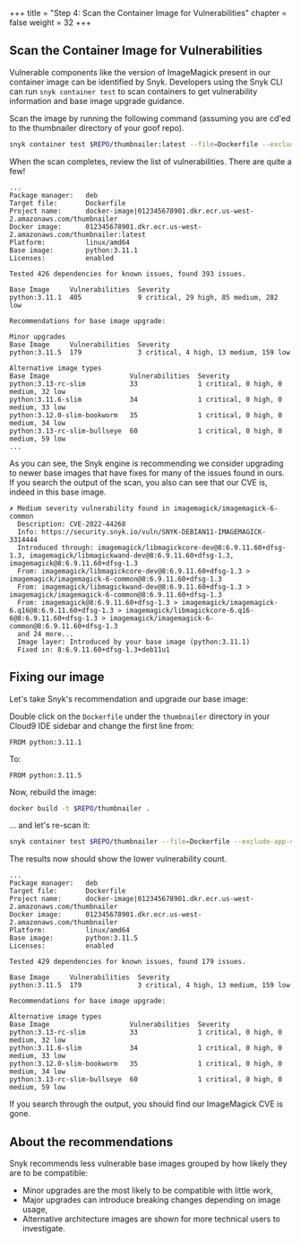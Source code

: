 +++
title = "Step 4: Scan the Container Image for Vulnerabilities"
chapter = false
weight = 32
+++

## Scan the Container Image for Vulnerabilities

Vulnerable components like the version of ImageMagick present in our container image can be identified by Snyk. Developers using the Snyk CLI can run `snyk container test` to scan containers to get vulnerability information and base image upgrade guidance. 

Scan the image by running the following command (assuming you are cd'ed to the thumbnailer directory of your goof repo). 

```sh
snyk container test $REPO/thumbnailer:latest --file=Dockerfile --exclude-app-vulns
```

When the scan completes, review the list of vulnerabilities. There are quite a few!

```text
...
Package manager:   deb
Target file:       Dockerfile
Project name:      docker-image|012345678901.dkr.ecr.us-west-2.amazonaws.com/thumbnailer
Docker image:      012345678901.dkr.ecr.us-west-2.amazonaws.com/thumbnailer:latest
Platform:          linux/amd64
Base image:        python:3.11.1
Licenses:          enabled

Tested 426 dependencies for known issues, found 393 issues.

Base Image     Vulnerabilities  Severity
python:3.11.1  405              9 critical, 29 high, 85 medium, 282 low

Recommendations for base image upgrade:

Minor upgrades
Base Image     Vulnerabilities  Severity
python:3.11.5  179              3 critical, 4 high, 13 medium, 159 low

Alternative image types
Base Image                    Vulnerabilities  Severity
python:3.13-rc-slim           33               1 critical, 0 high, 0 medium, 32 low
python:3.11.6-slim            34               1 critical, 0 high, 0 medium, 33 low
python:3.12.0-slim-bookworm   35               1 critical, 0 high, 0 medium, 34 low
python:3.13-rc-slim-bullseye  60               1 critical, 0 high, 0 medium, 59 low
...
```
As you can see, the Snyk engine is recommending we consider upgrading to newer base images that have fixes for many of the issues found in ours.  If you search the output of the scan, you also can see that our CVE is, indeed in this base image.

```text
✗ Medium severity vulnerability found in imagemagick/imagemagick-6-common
  Description: CVE-2022-44268
  Info: https://security.snyk.io/vuln/SNYK-DEBIAN11-IMAGEMAGICK-3314444
  Introduced through: imagemagick/libmagickcore-dev@8:6.9.11.60+dfsg-1.3, imagemagick/libmagickwand-dev@8:6.9.11.60+dfsg-1.3, imagemagick@8:6.9.11.60+dfsg-1.3
  From: imagemagick/libmagickcore-dev@8:6.9.11.60+dfsg-1.3 > imagemagick/imagemagick-6-common@8:6.9.11.60+dfsg-1.3
  From: imagemagick/libmagickwand-dev@8:6.9.11.60+dfsg-1.3 > imagemagick/imagemagick-6-common@8:6.9.11.60+dfsg-1.3
  From: imagemagick@8:6.9.11.60+dfsg-1.3 > imagemagick/imagemagick-6.q16@8:6.9.11.60+dfsg-1.3 > imagemagick/libmagickcore-6.q16-6@8:6.9.11.60+dfsg-1.3 > imagemagick/imagemagick-6-common@8:6.9.11.60+dfsg-1.3
  and 24 more...
  Image layer: Introduced by your base image (python:3.11.1)
  Fixed in: 8:6.9.11.60+dfsg-1.3+deb11u1
```

## Fixing our image
Let's take Snyk's recommendation and upgrade our base image:

Double click on the `Dockerfile` under the `thumbnailer` directory in your Cloud9 IDE sidebar and change the first line from:
```docker
FROM python:3.11.1
```
To:
```docker
FROM python:3.11.5
```

Now, rebuild the image:
```bash
docker build -t $REPO/thumbnailer .
```
 ... and let's re-scan it:
```bash
snyk container test $REPO/thumbnailer --file=Dockerfile --exclude-app-vulns
```

The results now should show the lower vulnerability count.
```text
...
Package manager:   deb
Target file:       Dockerfile
Project name:      docker-image|012345678901.dkr.ecr.us-west-2.amazonaws.com/thumbnailer
Docker image:      012345678901.dkr.ecr.us-west-2.amazonaws.com/thumbnailer
Platform:          linux/amd64
Base image:        python:3.11.5
Licenses:          enabled

Tested 429 dependencies for known issues, found 179 issues.

Base Image     Vulnerabilities  Severity
python:3.11.5  179              3 critical, 4 high, 13 medium, 159 low

Recommendations for base image upgrade:

Alternative image types
Base Image                    Vulnerabilities  Severity
python:3.13-rc-slim           33               1 critical, 0 high, 0 medium, 32 low
python:3.11.6-slim            34               1 critical, 0 high, 0 medium, 33 low
python:3.12.0-slim-bookworm   35               1 critical, 0 high, 0 medium, 34 low
python:3.13-rc-slim-bullseye  60               1 critical, 0 high, 0 medium, 59 low
```
If you search through the output, you should find our ImageMagick CVE is gone.

## About the recommendations
Snyk recommends less vulnerable base images grouped by how likely they are to be compatible:

- Minor upgrades are the most likely to be compatible with little work,
- Major upgrades can introduce breaking changes depending on image usage,
- Alternative architecture images are shown for more technical users to investigate.



